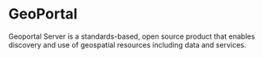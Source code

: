 GeoPortal
=========

Geoportal Server is a standards-based, open source product that enables discovery and use of geospatial resources including data and services.

